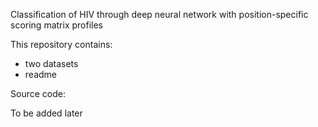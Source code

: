 Classification of HIV through deep neural network with position-specific scoring matrix profiles

This repository contains:

+ two datasets
+ readme

Source code:

To be added later

